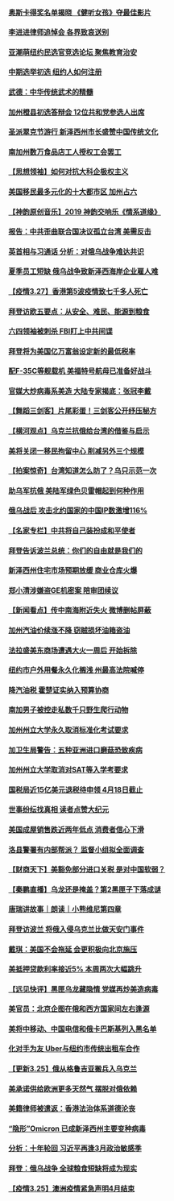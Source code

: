 #### [奥斯卡得奖名单揭晓 《健听女孩》夺最佳影片](../pages/nsc412/n13677091.md) 
#### [李进进律师追悼会 各界致哀送别](../pages/nsc412/n13677613.md) 
#### [亚潮萌纽约民选官竞选论坛 聚焦教育治安](../pages/nsc412/n13677537.md) 
#### [中期选举初选 纽约人如何注册](../pages/nsc412/n13677461.md) 
#### [武德：中华传统武术的精髓](../pages/nsc412/n13641881.md) 
#### [加州橙县初选答辩会 12位共和党参选人出席](../pages/nsc412/n13677190.md) 
#### [圣派翠克节游行 新泽西州市长盛赞中国传统文化](../pages/nsc412/n13677133.md) 
#### [南加州数万食品店工人授权工会罢工](../pages/nsc412/n13677112.md) 
#### [【思想领袖】如何对抗大科企极权主义](../pages/nsc412/n13634492.md) 
#### [美国移民最多元化的十大都市区 加州占六](../pages/nsc412/n13629776.md) 
#### [【神韵原创音乐】2019 神韵交响乐《情系道缘》](../pages/nsc412/n13676864.md) 
#### [报告：中共歪曲联合国决议孤立台湾 美需反击](../pages/nsc412/n13675763.md) 
#### [英首相与习通话 分析：对俄乌战争难达共识](../pages/nsc412/n13676259.md) 
#### [夏季员工短缺 俄乌战争致新泽西海岸企业雇人难](../pages/nsc412/n13670980.md) 
#### [【疫情3.27】香港第5波疫情致七千多人死亡](../pages/nsc412/n13675192.md) 
#### [拜登访欧五要点：从安全、难民、能源到粮食](../pages/nsc412/n13676260.md) 
#### [六四领袖被刺杀 FBI盯上中共间谍](../pages/nsc412/n13674635.md) 
#### [拜登将为美国亿万富翁设定新的最低税率](../pages/nsc412/n13675372.md) 
#### [配F-35C等舰载机 美福特号航母已准备好战斗](../pages/nsc412/n13669168.md) 
#### [官媒大炒病毒系美造 大陆专家揭底：张冠李戴](../pages/nsc412/n13675403.md) 
#### [【舞蹈三剑客】片尾彩蛋！三剑客公开纾压秘方](../pages/nsc412/n13675431.md) 
#### [【横河观点】乌克兰抗俄给台湾的借鉴与启示](../pages/nsc412/n13675351.md) 
#### [美将关闭一移民拘留中心 削减另外三个规模](../pages/nsc412/n13675292.md) 
#### [【拍案惊奇】台湾知道怎么防了？乌只示范一次](../pages/nsc412/n13674505.md) 
#### [助乌军抗俄 美陆军绿色贝雷帽起到何种作用](../pages/nsc412/n13675173.md) 
#### [俄乌战后 攻击北约国家的中国IP数激增116%](../pages/nsc412/n13675164.md) 
#### [【名家专栏】中共将自己装扮成和平使者](../pages/nsc412/n13674703.md) 
#### [拜登告诉波兰总统：你们的自由就是我们的](../pages/nsc412/n13674872.md) 
#### [新泽西州住宅市场预期放缓 商业仓库火爆](../pages/nsc412/n13671025.md) 
#### [郑小清涉嫌盗GE机密案 陪审团续议](../pages/nsc412/n13673763.md) 
#### [【新闻看点】传中南海附近失火 微博删帖屏蔽](../pages/nsc412/n13673406.md) 
#### [加州汽油价续涨不降 窃贼损坏油箱盗油](../pages/nsc412/n13673861.md) 
#### [法拉盛美东商场遭遇大火一周后  开始拆除](../pages/nsc412/n13673769.md) 
#### [纽约市户外用餐永久化搁浅 州最高法院喊停](../pages/nsc412/n13673813.md) 
#### [降汽油税 霍楚证实纳入预算协商](../pages/nsc412/n13673766.md) 
#### [南加男子被控走私数千只野生爬行动物](../pages/nsc412/n13673762.md) 
#### [加州州立大学永久取消标准化考试要求](../pages/nsc412/n13673739.md) 
#### [加卫生局警告：五种亚洲进口磨菇恐致疾病](../pages/nsc412/n13673691.md) 
#### [加州州立大学取消对SAT等入学考要求](../pages/nsc412/n13672977.md) 
#### [国税局近15亿美元退税待申领 4月18日截止](../pages/nsc412/n13673678.md) 
#### [世事纷纭找真相 读者点赞大纪元](../pages/nsc412/n13673494.md) 
#### [美国成屋销售跌近两年低点 消费者信心下滑](../pages/nsc412/n13673520.md) 
#### [洛县警署有内部帮派？ 监督小组拟全面调查](../pages/nsc412/n13673637.md) 
#### [【财商天下】美豁免部分进口关税 是对中国软弱？](../pages/nsc412/n13673298.md) 
#### [【秦鹏直播】乌龙还是掩盖？第2黑匣子下落成谜](../pages/nsc412/n13673423.md) 
#### [唐瑞讲故事｜朗读｜小熊维尼第四章](../pages/nsc412/n13673475.md) 
#### [拜登访波兰 将俄入侵乌克兰比做天安门事件](../pages/nsc412/n13673419.md) 
#### [戴琪：美国不会拖延 会更积极向北京施压](../pages/nsc412/n13673428.md) 
#### [美抵押贷款利率接近5% 本周两次大幅跳升](../pages/nsc412/n13673314.md) 
#### [【远见快评】黑匣乌龙藏隐情 党媒再炒美造病毒](../pages/nsc412/n13673332.md) 
#### [美官员：北京企图在俄和西方国家间左右逢源](../pages/nsc412/n13673347.md) 
#### [美将中移动、中国电信和俄卡巴斯基列入黑名单](../pages/nsc412/n13673306.md) 
#### [化对手为友 Uber与纽约市传统出租车合作](../pages/nsc412/n13671649.md) 
#### [【更新3.25】俄从格鲁吉亚搬兵入乌克兰](../pages/nsc412/n13672763.md) 
#### [美承诺供给欧洲更多天然气 摆脱对俄依赖](../pages/nsc412/n13673238.md) 
#### [美籍律师被遣返：香港法治体系道德沦丧](../pages/nsc412/n13673175.md) 
#### [“隐形”Omicron 已成新泽西州主要变种病毒](../pages/nsc412/n13670996.md) 
#### [分析：十年轮回 习近平再逢3月政治敏感季](../pages/nsc412/n13671668.md) 
#### [拜登：俄乌战争 全球粮食短缺将成为现实](../pages/nsc412/n13672767.md) 
#### [【疫情3.25】澳洲疫情紧急声明4月结束](../pages/nsc412/n13671990.md) 
